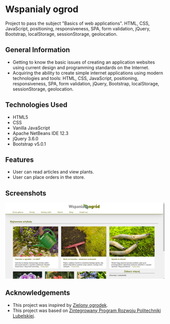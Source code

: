 # Wspanialy ogrod
Project to pass the subject "Basics of web applications".
HTML, CSS, JavaScript, positioning, responsiveness, SPA, form validation, jQuery, Bootstrap, localStorage, sessionStorage, geolocation.


## General Information
- Getting to know the basic issues of creating an application
websites using current design and programming standards
on the Internet.
- Acquiring the ability to create simple internet applications
using modern technologies and tools:
HTML, CSS, JavaScript, positioning, responsiveness, SPA, form validation, jQuery, Bootstrap, localStorage, sessionStorage, geolocation.


## Technologies Used
- HTML5
- CSS
- Vanilla JavaScript
- Apache NetBeans IDE 12.3
- jQuery 3.6.0
- Bootstrap v5.0.1


## Features
- User can read articles and view plants.
- User can place orders in the store.


## Screenshots
![Example screenshot](./img/screenshot.png)

## Acknowledgements
- This project was inspired by [Zielony ogrodek](https://zielonyogrodek.pl).
- This project was based on [Zintegrowany Program Rozwoju Politechniki Lubelskiej](https://weii.pollub.pl/projekty-weii/projekt-zintegrowany-program-rozwoju-politechniki-lubelskiej-czesc-druga).
